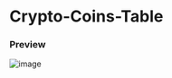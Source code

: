 # Crypto-Coins-Table

### Preview
![image](https://user-images.githubusercontent.com/77002111/199260827-178e73db-b6d5-4d01-9949-9a74d674f382.png)
